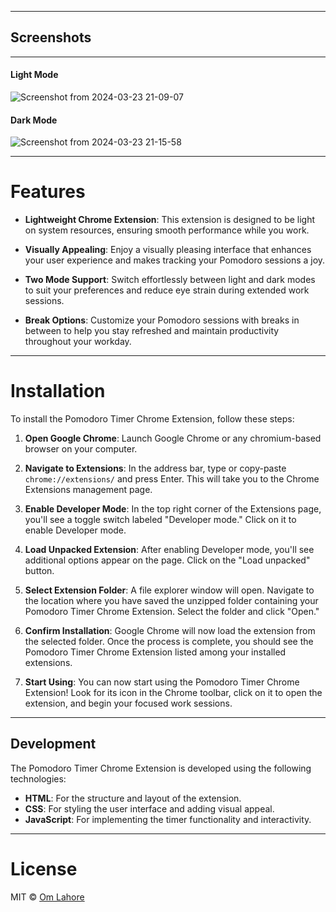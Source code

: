 ------------------------------------------------------------------------
## Screenshots


--------------------------
#### Light Mode
![Screenshot from 2024-03-23 21-09-07](https://github.com/omlahore/pomodoro-timer-extension/assets/119071446/19a62e9f-2fe5-4732-b5c4-6884e3109fbb)



#### Dark Mode
![Screenshot from 2024-03-23 21-15-58](https://github.com/omlahore/pomodoro-timer-extension/blob/main/assets/119071446/5a49fea6-b4ba-4e5e-b90f-8d1a741957a5.png)


------------------------------------------------------------------------

# Features


- **Lightweight Chrome Extension**: This extension is designed to be light on system resources, ensuring smooth performance while you work.
  
- **Visually Appealing**: Enjoy a visually pleasing interface that enhances your user experience and makes tracking your Pomodoro sessions a joy.

- **Two Mode Support**: Switch effortlessly between light and dark modes to suit your preferences and reduce eye strain during extended work sessions.

- **Break Options**: Customize your Pomodoro sessions with breaks in between to help you stay refreshed and maintain productivity throughout your workday.

------------------------------------------------------------------------

# Installation

To install the Pomodoro Timer Chrome Extension, follow these steps:

1. **Open Google Chrome**: Launch Google Chrome or any chromium-based browser on your computer.

2. **Navigate to Extensions**: In the address bar, type or copy-paste `chrome://extensions/` and press Enter. This will take you to the Chrome Extensions management page.

3. **Enable Developer Mode**: In the top right corner of the Extensions page, you'll see a toggle switch labeled "Developer mode." Click on it to enable Developer mode.

4. **Load Unpacked Extension**: After enabling Developer mode, you'll see additional options appear on the page. Click on the "Load unpacked" button.

5. **Select Extension Folder**: A file explorer window will open. Navigate to the location where you have saved the unzipped folder containing your Pomodoro Timer Chrome Extension. Select the folder and click "Open."

6. **Confirm Installation**: Google Chrome will now load the extension from the selected folder. Once the process is complete, you should see the Pomodoro Timer Chrome Extension listed among your installed extensions.

7. **Start Using**: You can now start using the Pomodoro Timer Chrome Extension! Look for its icon in the Chrome toolbar, click on it to open the extension, and begin your focused work sessions.

------------------------------------------------------------------------

## Development

The Pomodoro Timer Chrome Extension is developed using the following technologies:

- **HTML**: For the structure and layout of the extension.
- **CSS**: For styling the user interface and adding visual appeal.
- **JavaScript**: For implementing the timer functionality and interactivity.

------------------------------------------------------------------------
# License

MIT © [Om Lahore](https://github.com/omlahore)
